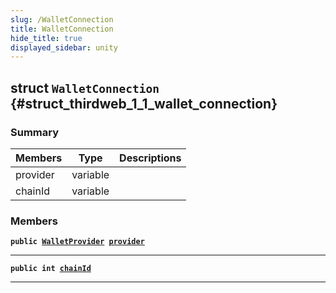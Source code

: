 ```yaml
---
slug: /WalletConnection
title: WalletConnection
hide_title: true
displayed_sidebar: unity
---
```


## struct `WalletConnection` {#struct_thirdweb_1_1_wallet_connection}

### Summary

| Members | Type | Descriptions |
| ------- | ---- | ------------ |
| provider | variable |  |
| chainId | variable |  |

### Members

**`public `[`WalletProvider`](docs/unity/WalletProvider.md#class_thirdweb_1_1_wallet_provider)` `[`provider`](#struct_thirdweb_1_1_wallet_connection_1a4e0dc3ec8e5174aaab9bbb029fe45f02)**

---

**`public int `[`chainId`](#struct_thirdweb_1_1_wallet_connection_1a2eb9d449e812c64389e1ba5cc12c8fc4)**

---